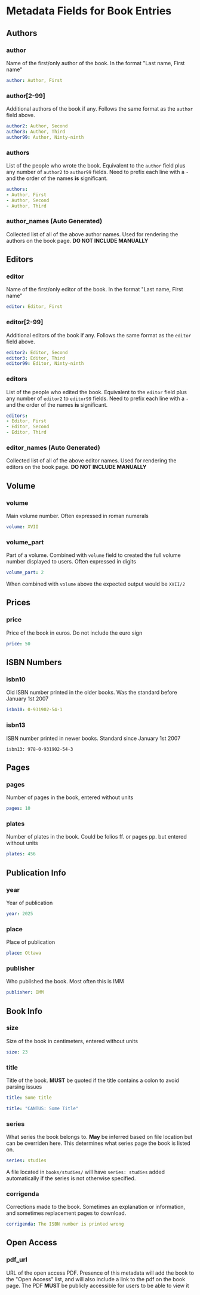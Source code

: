 # Metadata Fields for Book Entries

## Authors
### author
Name of the first/only author of the book. In the format "Last name, First name"
```yaml
author: Author, First
```
### author[2-99]
Additional authors of the book if any. Follows the same format as the `author` field above.
```yaml
author2: Author, Second
author3: Author, Third
author99: Author, Ninty-ninth
```
### authors
List of the people who wrote the book. Equivalent to the `author` field plus any number of `author2` to `author99` fields. Need to prefix each line with a `-` and the order of the names **is** significant.
```yaml
authors:
- Author, First
- Author, Second
- Author, Third
```

### author_names (Auto Generated)
Collected list of all of the above author names. Used for rendering the authors on the book page. **DO NOT INCLUDE MANUALLY**

## Editors
### editor
Name of the first/only editor of the book. In the format "Last name, First name"
```yaml
editor: Editor, First
```
### editor[2-99]
Additional editors of the book if any. Follows the same format as the `editor` field above.
```yaml
editor2: Editor, Second
editor3: Editor, Third
editor99: Editor, Ninty-ninth
```
### editors
List of the people who edited the book. Equivalent to the `editor` field plus any number of `editor2` to `editor99` fields. Need to prefix each line with a `-` and the order of the names **is** significant.
```yaml
editors:
- Editor, First
- Editor, Second
- Editor, Third
```

### editor_names (Auto Generated)
Collected list of all of the above editor names. Used for rendering the editors on the book page. **DO NOT INCLUDE MANUALLY**

## Volume
### volume
Main volume number. Often expressed in roman numerals
```yaml
volume: XVII
```
### volume_part
Part of a volume. Combined with `volume` field to created the full volume number displayed to users. Often expressed in digits
```yaml
volume_part: 2
```
When combined with `volume` above the expected output would be `XVII/2`

## Prices
### price
Price of the book in euros. Do not include the euro sign
```yaml
price: 50
```

## ISBN Numbers
### isbn10
Old ISBN number printed in the older books. Was the standard before January 1st 2007
```yaml
isbn10: 0-931902-54-1
```
### isbn13
ISBN number printed in newer books. Standard since January 1st 2007
```
isbn13: 978-0-931902-54-3
```

## Pages
### pages
Number of pages in the book, entered without units
```yaml
pages: 10
```
### plates
Number of plates in the book. Could be folios ff. or pages pp. but entered without units
```yaml
plates: 456
```

## Publication Info
### year
Year of publication
```yaml
year: 2025
```
### place
Place of publication
```yaml
place: Ottawa
```
### publisher
Who published the book. Most often this is IMM
```yaml
publisher: IMM
```

## Book Info
### size
Size of the book in centimeters, entered without units
```yaml
size: 23
```
### title
Title of the book. **MUST** be quoted if the title contains a colon to avoid parsing issues
```yaml
title: Some title
```
```yaml
title: "CANTUS: Some Title"
```
### series
What series the book belongs to. **May** be inferred based on file location but can be overriden here. This determines what series page the book is listed on.
```yaml
series: studies
```
A file located in `books/studies/` will have `series: studies` added automatically if the series is not otherwise specified.
### corrigenda
Corrections made to the book. Sometimes an explanation or information, and sometimes replacement pages to download.
```yaml
corrigenda: The ISBN number is printed wrong
```

## Open Access
### pdf_url
URL of the open access PDF. Presence of this metadata will add the book to the "Open Access" list, and will also include a link to the pdf on the book page. The PDF **MUST** be publicly accessible for users to be able to view it